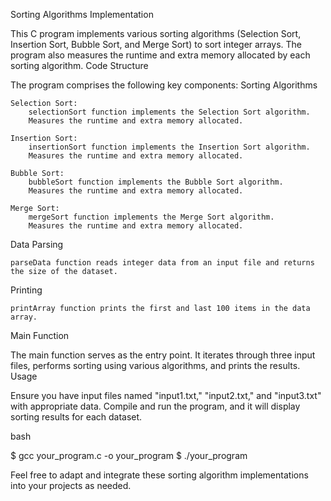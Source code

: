 Sorting Algorithms Implementation

This C program implements various sorting algorithms (Selection Sort, Insertion Sort, Bubble Sort, and Merge Sort) to sort integer arrays. The program also measures the runtime and extra memory allocated by each sorting algorithm.
Code Structure

The program comprises the following key components:
Sorting Algorithms

    Selection Sort:
        selectionSort function implements the Selection Sort algorithm.
        Measures the runtime and extra memory allocated.

    Insertion Sort:
        insertionSort function implements the Insertion Sort algorithm.
        Measures the runtime and extra memory allocated.

    Bubble Sort:
        bubbleSort function implements the Bubble Sort algorithm.
        Measures the runtime and extra memory allocated.

    Merge Sort:
        mergeSort function implements the Merge Sort algorithm.
        Measures the runtime and extra memory allocated.

Data Parsing

    parseData function reads integer data from an input file and returns the size of the dataset.

Printing

    printArray function prints the first and last 100 items in the data array.

Main Function

The main function serves as the entry point. It iterates through three input files, performs sorting using various algorithms, and prints the results.
Usage

Ensure you have input files named "input1.txt," "input2.txt," and "input3.txt" with appropriate data. Compile and run the program, and it will display sorting results for each dataset.

bash

$ gcc your_program.c -o your_program
$ ./your_program

Feel free to adapt and integrate these sorting algorithm implementations into your projects as needed.
